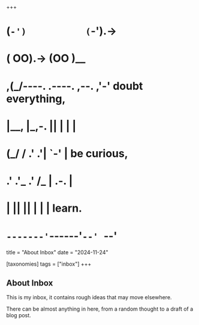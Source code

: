 +++
#   (`-')           (`-').->
#   ( OO).->        (OO )__
# ,(_/----. .----. ,--. ,'-' doubt everything,
# |__,    |\_,-.  ||  | |  |
#  (_/   /    .' .'|  `-'  | be curious,
#  .'  .'_  .'  /_ |  .-.  |
# |       ||      ||  | |  | learn.
# `-------'`------'`--' `--'

title = "About Inbox"
date = "2024-11-24"

[taxonomies]
tags = ["inbox"]
+++

## About Inbox

This is my inbox, it contains rough ideas that may move elsewhere. 

There can be almost anything in here, from a random thought to a draft of 
a blog post.
